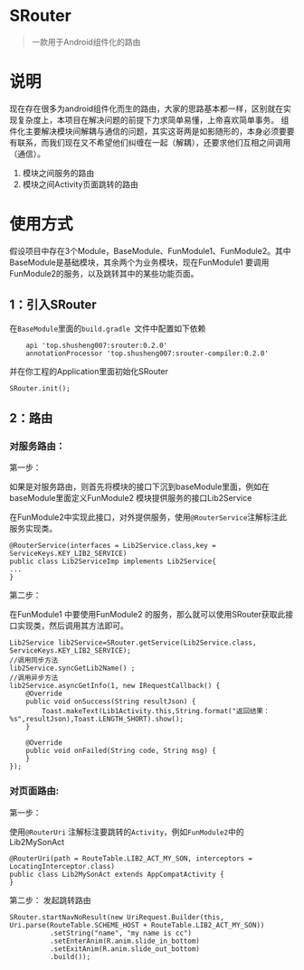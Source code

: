 # SRouter
>一款用于Android组件化的路由

# 说明
现在存在很多为android组件化而生的路由，大家的思路基本都一样，区别就在实现复杂度上，本项目在解决问题的前提下力求简单易懂，上帝喜欢简单事务。
组件化主要解决模块间解耦与通信的问题，其实这哥两是如影随形的，本身必须要要有联系，而我们现在又不希望他们纠缠在一起（解耦），还要求他们互相之间调用（通信）。

1. 模块之间服务的路由
2. 模块之间Activity页面跳转的路由

# 使用方式
假设项目中存在3个Module，BaseModule、FunModule1、FunModule2。其中BaseModule是基础模块，其余两个为业务模块，现在FunModule1 要调用FunModule2的服务，以及跳转其中的某些功能页面。

## 1：引入SRouter
在`BaseModule`里面的`build.gradle `文件中配置如下依赖
```
    api 'top.shusheng007:srouter:0.2.0'
    annotationProcessor 'top.shusheng007:srouter-compiler:0.2.0'
```
并在你工程的Application里面初始化SRouter

```
SRouter.init();
```
## 2：路由
### 对服务路由：
第一步：

 如果是对服务路由，则首先将模块的接口下沉到baseModule里面，例如在baseModule里面定义FunModule2 模块提供服务的接口Lib2Service

在FunModule2中实现此接口，对外提供服务，使用`@RouterService`注解标注此服务实现类。

```
@RouterService(interfaces = Lib2Service.class,key = ServiceKeys.KEY_LIB2_SERVICE)
public class Lib2ServiceImp implements Lib2Service{
...
}
```

第二步：

 在FunModule1 中要使用FunModule2 的服务，那么就可以使用SRouter获取此接口实现类，然后调用其方法即可。

```
Lib2Service lib2Service=SRouter.getService(Lib2Service.class, ServiceKeys.KEY_LIB2_SERVICE);
//调用同步方法
lib2Service.syncGetLib2Name() ;
//调用异步方法
lib2Service.asyncGetInfo(1, new IRequestCallback() {
    @Override
    public void onSuccess(String resultJson) {
        Toast.makeText(Lib1Activity.this,String.format("返回结果：%s",resultJson),Toast.LENGTH_SHORT).show();
    }

    @Override
    public void onFailed(String code, String msg) {
    }
});

```

### 对页面路由:
第一步：

使用`@RouterUri` 注解标注要跳转的`Activity`，例如`FunModule2`中的Lib2MySonAct 
```
@RouterUri(path = RouteTable.LIB2_ACT_MY_SON, interceptors = LocatingInterceptor.class)
public class Lib2MySonAct extends AppCompatActivity {
}
```
第二步：
发起跳转路由
```
SRouter.startNavNoResult(new UriRequest.Builder(this, Uri.parse(RouteTable.SCHEME_HOST + RouteTable.LIB2_ACT_MY_SON))
          .setString("name", "my name is cc")
          .setEnterAnim(R.anim.slide_in_bottom)
          .setExitAnim(R.anim.slide_out_bottom)
          .build());
```
